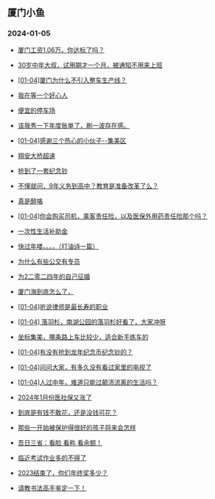 ## 厦门小鱼 
### 2024-01-05

+ [厦门工资1.06万，你达标了吗？](http://bbs.xmfish.com/read-htm-tid-18130266.html)

+ [30岁中年大叔，试用期才一个月，被通知不用来上班](http://bbs.xmfish.com/read-htm-tid-18130427.html)

+ [[01-04]厦门为什么不引入整车生产线？](http://bbs.xmfish.com/read-htm-tid-18130361.html)

+ [我在等一个好心人](http://bbs.xmfish.com/read-htm-tid-18130413.html)

+ [便宜的停车场](http://bbs.xmfish.com/read-htm-tid-18130350.html)

+ [该我秀一下年度账单了，刷一波存在感。](http://bbs.xmfish.com/read-htm-tid-18130380.html)

+ [[01-04]感谢三个热心的小伙子--集美区](http://bbs.xmfish.com/read-htm-tid-18130400.html)

+ [翔安大桥超速](http://bbs.xmfish.com/read-htm-tid-18130349.html)

+ [抢到了一套纪念钞](http://bbs.xmfish.com/read-htm-tid-18130236.html)

+ [不懂就问，9年义务到高中？教育是准备改革了么？](http://bbs.xmfish.com/read-htm-tid-18130564.html)

+ [真是醉咯](http://bbs.xmfish.com/read-htm-tid-18130436.html)

+ [[01-04]你会购买司机，乘客责任险，以及医保外用药责任险那个吗？](http://bbs.xmfish.com/read-htm-tid-18130339.html)

+ [一次性生活补助金](http://bbs.xmfish.com/read-htm-tid-18130590.html)

+ [快过年喽。。。。（打油诗一篇）](http://bbs.xmfish.com/read-htm-tid-18130465.html)

+ [为什么有些公交有专员](http://bbs.xmfish.com/read-htm-tid-18130639.html)

+ [为2二零二四年的自己征婚](http://bbs.xmfish.com/read-htm-tid-18130478.html)

+ [厦门海到底怎么了，](http://bbs.xmfish.com/read-htm-tid-18130502.html)

+ [[01-04]听说律师是最长寿的职业](http://bbs.xmfish.com/read-htm-tid-18130431.html)

+ [[01-04] 落羽杉，南湖公园的落羽杉好看了，大家冲呀](http://bbs.xmfish.com/read-htm-tid-18130475.html)

+ [坐标集美，哪条路上车比较少，适合新手练车的](http://bbs.xmfish.com/read-htm-tid-18130581.html)

+ [[01-04]有没有抢到龙年纪念币纪念钞的？](http://bbs.xmfish.com/read-htm-tid-18130539.html)

+ [[01-04]问问大家，有多久没有看过家里的电视了](http://bbs.xmfish.com/read-htm-tid-18130629.html)

+ [[01-04]人过中年，难道只能过颠沛流离的生活吗？](http://bbs.xmfish.com/read-htm-tid-18130708.html)

+ [2024年1月份医社保又涨了](http://bbs.xmfish.com/read-htm-tid-18130742.html)

+ [到底是有钱不敢花，还是没钱可花？](http://bbs.xmfish.com/read-htm-tid-18130751.html)

+ [那些一开始被保护得很好的孩子将来会怎样](http://bbs.xmfish.com/read-htm-tid-18130874.html)

+ [吾日三省：看脸 看称 看余额！](http://bbs.xmfish.com/read-htm-tid-18130736.html)

+ [临近考试作业多的不得了](http://bbs.xmfish.com/read-htm-tid-18130791.html)

+ [2023结束了，你们年终奖多少？](http://bbs.xmfish.com/read-htm-tid-18130858.html)

+ [请教书法高手鉴定一下！](http://bbs.xmfish.com/read-htm-tid-18130705.html)

